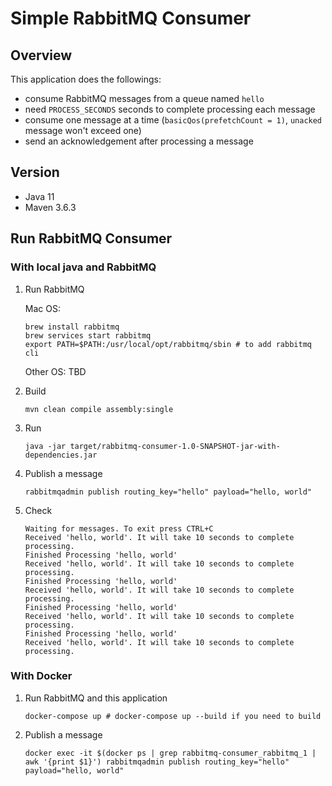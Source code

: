 # Simple RabbitMQ Consumer

## Overview

This application does the followings:
- consume RabbitMQ messages from a queue named `hello`
- need `PROCESS_SECONDS` seconds to complete processing each message
- consume one message at a time (`basicQos(prefetchCount = 1)`, `unacked` message won't exceed one)
- send an acknowledgement after processing a message

## Version

- Java 11
- Maven 3.6.3

## Run RabbitMQ Consumer

### With local java and RabbitMQ

1. Run RabbitMQ

    Mac OS:

    ```
    brew install rabbitmq
    brew services start rabbitmq
    export PATH=$PATH:/usr/local/opt/rabbitmq/sbin # to add rabbitmq cli
    ```

    Other OS: TBD

1. Build

    ```
    mvn clean compile assembly:single
    ```
1. Run
    ```
    java -jar target/rabbitmq-consumer-1.0-SNAPSHOT-jar-with-dependencies.jar
    ```
1. Publish a message
    ```
    rabbitmqadmin publish routing_key="hello" payload="hello, world"
    ```

1. Check

    ```
    Waiting for messages. To exit press CTRL+C
    Received 'hello, world'. It will take 10 seconds to complete processing.
    Finished Processing 'hello, world'
    Received 'hello, world'. It will take 10 seconds to complete processing.
    Finished Processing 'hello, world'
    Received 'hello, world'. It will take 10 seconds to complete processing.
    Finished Processing 'hello, world'
    Received 'hello, world'. It will take 10 seconds to complete processing.
    Finished Processing 'hello, world'
    Received 'hello, world'. It will take 10 seconds to complete processing.
    ```

### With Docker

1. Run RabbitMQ and this application

    ```
    docker-compose up # docker-compose up --build if you need to build
    ```

1. Publish a message

    ```
    docker exec -it $(docker ps | grep rabbitmq-consumer_rabbitmq_1 | awk '{print $1}') rabbitmqadmin publish routing_key="hello" payload="hello, world"
    ```
